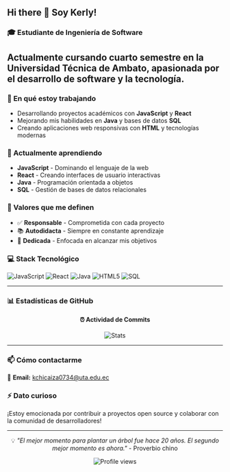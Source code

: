 ## Hi there 👋 Soy Kerly!

### 🎓 Estudiante de Ingeniería de Software
Actualmente cursando **cuarto semestre** en la **Universidad Técnica de Ambato**, apasionada por el desarrollo de software y la tecnología.
---
### 🔭 En qué estoy trabajando
- Desarrollando proyectos académicos con **JavaScript** y **React**
- Mejorando mis habilidades en **Java** y bases de datos **SQL**
- Creando aplicaciones web responsivas con **HTML** y tecnologías modernas

### 🌱 Actualmente aprendiendo
- **JavaScript** - Dominando el lenguaje de la web
- **React** - Creando interfaces de usuario interactivas
- **Java** - Programación orientada a objetos
- **SQL** - Gestión de bases de datos relacionales

### 💼 Valores que me definen
- ✅ **Responsable** - Comprometida con cada proyecto
- 📚 **Autodidacta** - Siempre en constante aprendizaje
- 🎯 **Dedicada** - Enfocada en alcanzar mis objetivos

### 💻 Stack Tecnológico

![JavaScript](https://img.shields.io/badge/-JavaScript-F7DF1E?style=flat-square&logo=javascript&logoColor=black)
![React](https://img.shields.io/badge/-React-61DAFB?style=flat-square&logo=react&logoColor=black)
![Java](https://img.shields.io/badge/-Java-007396?style=flat-square&logo=java&logoColor=white)
![HTML5](https://img.shields.io/badge/-HTML5-E34F26?style=flat-square&logo=html5&logoColor=white)
![SQL](https://img.shields.io/badge/-SQL-4479A1?style=flat-square&logo=mysql&logoColor=white)

---

### 📊 Estadísticas de GitHub

<div align="center">

#### ⏰ Actividad de Commits
![Stats](https://github-profile-summary-cards.vercel.app/api/cards/stats?username=kerly1811-mi&theme=radical)

</div>

---

### 📫 Cómo contactarme
📧 **Email:** kchicaiza0734@uta.edu.ec

### ⚡ Dato curioso
¡Estoy emocionada por contribuir a proyectos open source y colaborar con la comunidad de desarrolladores!

---

<div align="center">

💡 *"El mejor momento para plantar un árbol fue hace 20 años. El segundo mejor momento es ahora."* - Proverbio chino

![Profile views](https://komarev.com/ghpvc/?username=kerly1811-mi&color=blueviolet)

</div>

